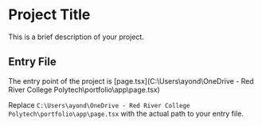 # Project Title

This is a brief description of your project.

## Entry File

The entry point of the project is [page.tsx](C:\Users\ayond\OneDrive - Red River College Polytech\portfolio\app\page.tsx)

Replace `C:\Users\ayond\OneDrive - Red River College Polytech\portfolio\app\page.tsx` with the actual path to your entry file.